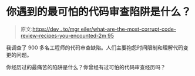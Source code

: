 # 你遇到的最可怕的代码审查陷阱是什么？

> 原文:[https://dev . to/mgr eiler/what-are-the-most-corrupt-code-review-recipes-you-encounted-2m 95](https://dev.to/mgreiler/what-are-the-most-gruesome-code-review-pitfalls-you-encountered-2m95)

我调查了 900 多名工程师的代码审查缺陷。人们主要抱怨时间限制和理解代码变更的问题。

你经历过的最痛苦的陷阱是什么？你曾经有过可怕的代码审查经历吗？